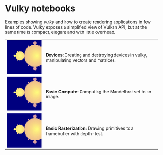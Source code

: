 # Vulky notebooks

Examples showing *vulky* and how to create rendering applications in few lines of code.
Vulky exposes a simplified view of Vulkan API, but at the same time is compact, elegant and
with little overhead.

<table>
<tr>
<td>
    <a href="./e01_create_and_destroy_device.ipynb">
    <img src="./docs/images/mandelbrot.webp" alt="drawing" width="200px"/>
    </a>
</td>
<td>
    <b>Devices:</b> Creating and destroying devices in vulky, manipulating vectors and matrices.
</td>
</tr>

<tr>
<td>
    <a href="./e02_basic_compute.ipynb">
    <img src="./docs/images/mandelbrot.webp" alt="drawing" width="200px"/>
    </a>
</td>
<td>
    <b>Basic Compute:</b> Computing the Mandelbrot set to an image.
</td>
</tr>


<tr>
<td>
    <a href="./e03_basic_rasterization.ipynb">
    <img src="./docs/images/mandelbrot.webp" alt="drawing" width="200px"/>
    </a>
</td>
<td>
    <b>Basic Rasterization:</b> Drawing primitives to a framebuffer with depth-test.
</td>
</tr>

</table>





